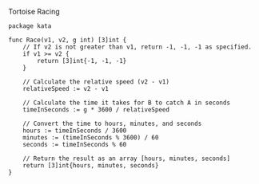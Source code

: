 Tortoise Racing

    package kata
    
    func Race(v1, v2, g int) [3]int {
        // If v2 is not greater than v1, return -1, -1, -1 as specified.
        if v1 >= v2 {
            return [3]int{-1, -1, -1}
        }
    
        // Calculate the relative speed (v2 - v1)
        relativeSpeed := v2 - v1
        
        // Calculate the time it takes for B to catch A in seconds
        timeInSeconds := g * 3600 / relativeSpeed
        
        // Convert the time to hours, minutes, and seconds
        hours := timeInSeconds / 3600
        minutes := (timeInSeconds % 3600) / 60
        seconds := timeInSeconds % 60
        
        // Return the result as an array [hours, minutes, seconds]
        return [3]int{hours, minutes, seconds}
    }

